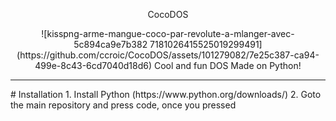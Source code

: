 <p align="center">
CocoDOS
<p align="center">
![kisspng-arme-mangue-coco-par-revolute-a-mlanger-avec-5c894ca9e7b382 7181026415525019299491](https://github.com/ccroic/CocoDOS/assets/101279082/7e25c387-ca94-499e-8c43-6cd7040d18d6)
Cool and fun DOS Made on Python!
<hr>
# Installation
1. Install Python (https://www.python.org/downloads/)
2. Goto the main repository and press code, once you pressed 

